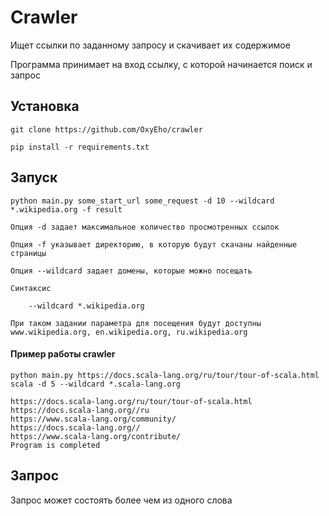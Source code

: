 # Crawler

Ищет ссылки по заданному запросу и скачивает их содержимое

Программа принимает на вход ссылку, с которой начинается поиск и запрос

## Установка

    git clone https://github.com/OxyEho/crawler

    pip install -r requirements.txt

## Запуск 

    python main.py some_start_url some_request -d 10 --wildcard *.wikipedia.org -f result

    Опция -d задает максимальное количество просмотренных ссылок
    
    Опция -f указывает директорию, в которую будут скачаны найденные страницы
    
    Опция --wildcard задает домены, которые можно посещать 
    
    Синтаксис 
    
        --wildcard *.wikipedia.org
       
    При таком задании параметра для посещения будут доступны www.wikipedia.org, en.wikipedia.org, ru.wikipedia.org


#### Пример работы crawler

    python main.py https://docs.scala-lang.org/ru/tour/tour-of-scala.html scala -d 5 --wildcard *.scala-lang.org

    https://docs.scala-lang.org/ru/tour/tour-of-scala.html
    https://docs.scala-lang.org//ru
    https://www.scala-lang.org/community/
    https://docs.scala-lang.org//
    https://www.scala-lang.org/contribute/
    Program is completed



## Запрос

Запрос может состоять более чем из одного слова